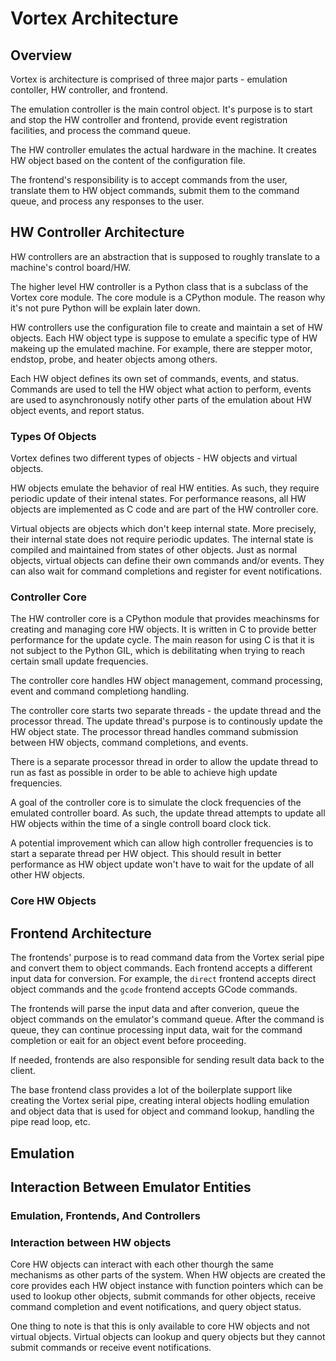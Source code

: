 # Vortex Architecture

## Overview
Vortex is architecture is comprised of three major parts - emulation contoller,
HW controller, and frontend.

The emulation controller is the main control object. It's purpose is to start
and stop the HW controller and frontend, provide event registration facilities,
and process the command queue.

The HW controller emulates the actual hardware in the machine. It creates HW
object based on the content of the configuration file.

The frontend's responsibility is to accept commands from the user, translate
them to HW object commands, submit them to the command queue, and process any
responses to the user.

## HW Controller Architecture
HW controllers are an abstraction that is supposed to roughly translate to a
machine's control board/HW.

The higher level HW controller is a Python class that is a subclass of the
Vortex core module. The core module is a CPython module. The reason why it's
not pure Python will be explain later down.

HW controllers use the configuration file to create and maintain a set of
HW objects. Each HW object type is suppose to emulate a specific type of HW
makeing up the emulated machine. For example, there are stepper motor,
endstop, probe, and heater objects among others.

Each HW object defines its own set of commands, events, and status. Commands
are used to tell the HW object what action to perform, events are used to
asynchronously notify other parts of the emulation about HW object events,
and report status.

### Types Of Objects
Vortex defines two different types of objects - HW objects and virtual objects.

HW objects emulate the behavior of real HW entities. As such, they require
periodic update of their intenal states. For performance reasons, all HW
objects are implemented as C code and are part of the HW controller core.

Virtual objects are objects which don't keep internal state. More precisely,
their internal state does not require periodic updates. The internal state is
compiled and maintained from states of other objects. Just as normal objects,
virtual objects can define their own commands and/or events. They can also
wait for command completions and register for event notifications.

### Controller Core
The HW controller core is a CPython module that provides meachinsms for
creating and managing core HW objects. It is written in C to provide better
performance for the update cycle. The main reason for using C is that it
is not subject to the Python GIL, which is debilitating when trying to
reach certain small update frequencies.

The controller core handles HW object management, command processing,
event and command completiong handling.

The controller core starts two separate threads - the update thread and
the processor thread. The update thread's purpose is to continously
update the HW object state. The processor thread handles command
submission between HW objects, command completions, and events.

There is a separate processor thread in order to allow the update
thread to run as fast as possible in order to be able to achieve high
update frequencies.

A goal of the controller core is to simulate the clock frequencies of
the emulated controller board. As such, the update thread attempts
to update all HW objects within the time of a single controll board
clock tick.

A potential improvement which can allow high controller frequencies is
to start a separate thread per HW object. This should result in better
performance as HW object update won't have to wait for the update of
all other HW objects.

### Core HW Objects

## Frontend Architecture
The frontends' purpose is to read command data from the Vortex serial pipe
and convert them to object commands. Each frontend accepts a different
input data for conversion. For example, the `direct` frontend accepts
direct object commands and the `gcode` frontend accepts GCode commands.

The frontends will parse the input data and after converion, queue the
object commands on the emulator's command queue. After the command is
queue, they can continue processing input data, wait for the command
completion or eait for an object event before proceeding.

If needed, frontends are also responsible for sending result data back to
the client.

The base frontend class provides a lot of the boilerplate support like
creating the Vortex serial pipe, creating interal objects hodling emulation
and object data that is used for object and command lookup, handling the
pipe read loop, etc.

## Emulation

## Interaction Between Emulator Entities

### Emulation, Frontends, And Controllers

### Interaction between HW objects
Core HW objects can interact with each other thourgh the same mechanisms
as other parts of the system. When HW objects are created the core provides
each HW object instance with function pointers which can be used to lookup
other objects, submit commands for other objects, receive command completion
and event notifications, and query object status.

One thing to note is that this is only available to core HW objects and not
virtual objects. Virtual objects can lookup and query objects but they cannot
submit commands or receive event notifications.
